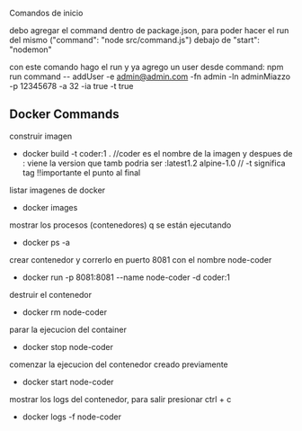 Comandos de inicio

debo agregar el command dentro de package.json, para poder hacer el run del mismo 
("command": "node src/command.js") debajo de "start": "nodemon"

con este comando hago el run y ya agrego un user desde command: 
npm run command -- addUser -e admin@admin.com -fn admin -ln adminMiazzo -p 12345678 -a 32 -ia true -t true

## **Docker Commands**
construir imagen
* docker build -t coder:1 .
//coder es el nombre de la imagen y despues de : viene la version que tamb podria ser :latest1.2 alpine-1.0
// -t significa tag !!importante el punto al final

listar imagenes de docker  
* docker images

mostrar los procesos (contenedores) q se están ejecutando
* docker ps -a

crear contenedor y correrlo en puerto 8081 con el nombre node-coder
* docker run -p 8081:8081 --name node-coder -d coder:1

destruir el contenedor
* docker rm node-coder

parar la ejecucion del container
* docker stop node-coder

comenzar la ejecucion del contenedor creado previamente
* docker start node-coder

mostrar los logs del contenedor, para salir presionar ctrl + c
* docker logs -f node-coder